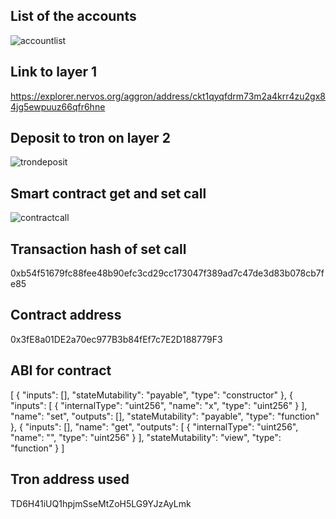 ## List of the accounts ##
![accountlist](https://user-images.githubusercontent.com/90064738/132079627-c9db5fc4-3b69-4eba-8ad0-58e293dd83a3.png)
## Link to layer 1 ##
https://explorer.nervos.org/aggron/address/ckt1qyqfdrm73m2a4krr4zu2gx84jg5ewpuuz66qfr6hne
## Deposit to tron on layer 2 ##
![trondeposit](https://user-images.githubusercontent.com/90064738/132079251-7c230519-f813-4bb2-af53-307ae2ee9bd7.png)
## Smart contract get and set call ##
![contractcall](https://user-images.githubusercontent.com/90064738/132079294-d448883e-91b0-42a0-9c77-01cabd435a1c.png)
## Transaction hash of set call ##
0xb54f51679fc88fee48b90efc3cd29cc173047f389ad7c47de3d83b078cb7fe85
## Contract address ##
0x3fE8a01DE2a70ec977B3b84fEf7c7E2D188779F3
## ABI for contract ##
[
    {
      "inputs": [],
      "stateMutability": "payable",
      "type": "constructor"
    },
    {
      "inputs": [
        {
          "internalType": "uint256",
          "name": "x",
          "type": "uint256"
        }
      ],
      "name": "set",
      "outputs": [],
      "stateMutability": "payable",
      "type": "function"
    },
    {
      "inputs": [],
      "name": "get",
      "outputs": [
        {
          "internalType": "uint256",
          "name": "",
          "type": "uint256"
        }
      ],
      "stateMutability": "view",
      "type": "function"
    }
]
## Tron address used ##
TD6H41iUQ1hpjmSseMtZoH5LG9YJzAyLmk
